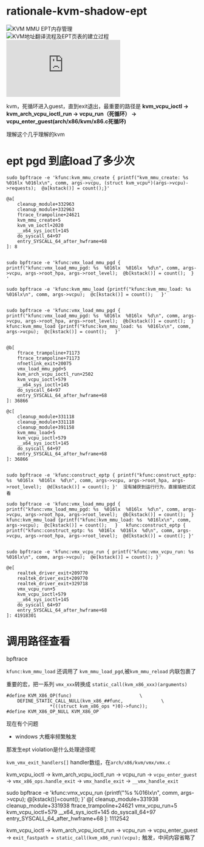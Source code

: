 # rationale-kvm-shadow-ept

![KVM MMU EPT内存管理](https://blog.csdn.net/xelatex_kvm/article/details/17685123)  
![KVM地址翻译流程及EPT页表的建立过程](https://blog.csdn.net/lux_veritas/article/details/9284635)  
![xelatex KVM-KVM相关](https://blog.csdn.net/xelatex_kvm/category_1823953.html)


kvm，死循环进入guest，直到exit退出，最重要的路径是 **kvm_vcpu_ioctl -> kvm_arch_vcpu_ioctl_run -> vcpu_run（死循环） -> vcpu_enter_guest(arch/x86/kvm/x86.c死循环)**

理解这个几乎理解的kvm


# ept pgd 到底load了多少次

```
sudo bpftrace -e 'kfunc:kvm_mmu_create { printf("kvm_mmu_create: %s  %016lx %016lx\n", comm, args->vcpu, (struct kvm_vcpu*)(args->vcpu)->requests);  @a[kstack()] = count();}'

@a[
    cleanup_module+332963
    cleanup_module+332963
    ftrace_trampoline+24621
    kvm_mmu_create+5
    kvm_vm_ioctl+2020
    __x64_sys_ioctl+145
    do_syscall_64+97
    entry_SYSCALL_64_after_hwframe+68
]: 8


sudo bpftrace -e 'kfunc:vmx_load_mmu_pgd { printf("kfunc:vmx_load_mmu_pgd: %s  %016lx  %016lx  %d\n", comm, args->vcpu, args->root_hpa, args->root_level);  @b[kstack()] = count();  } '

sudo bpftrace -e 'kfunc:kvm_mmu_load {printf("kfunc:kvm_mmu_load: %s  %016lx\n", comm, args->vcpu);  @c[kstack()] = count();   }'


sudo bpftrace -e 'kfunc:vmx_load_mmu_pgd { printf("kfunc:vmx_load_mmu_pgd: %s  %016lx  %016lx  %d\n", comm, args->vcpu, args->root_hpa, args->root_level);  @b[kstack()] = count();  }    kfunc:kvm_mmu_load {printf("kfunc:kvm_mmu_load: %s  %016lx\n", comm, args->vcpu);  @c[kstack()] = count();   }'


@b[
    ftrace_trampoline+71173
    ftrace_trampoline+71173
    nfnetlink_exit+20075
    vmx_load_mmu_pgd+5
    kvm_arch_vcpu_ioctl_run+2502
    kvm_vcpu_ioctl+579
    __x64_sys_ioctl+145
    do_syscall_64+97
    entry_SYSCALL_64_after_hwframe+68
]: 36866

@c[
    cleanup_module+331118
    cleanup_module+331118
    cleanup_module+391158
    kvm_mmu_load+5
    kvm_vcpu_ioctl+579
    __x64_sys_ioctl+145
    do_syscall_64+97
    entry_SYSCALL_64_after_hwframe+68
]: 36866


sudo bpftrace -e 'kfunc:construct_eptp { printf("kfunc:construct_eptp: %s  %016lx  %016lx  %d\n", comm, args->vcpu, args->root_hpa, args->root_level);  @d[kstack()] = count(); }'  没有捕获到运行行为，直接插桩试试看

sudo bpftrace -e 'kfunc:vmx_load_mmu_pgd { printf("kfunc:vmx_load_mmu_pgd: %s  %016lx  %016lx  %d\n", comm, args->vcpu, args->root_hpa, args->root_level);  @b[kstack()] = count();  }    kfunc:kvm_mmu_load {printf("kfunc:kvm_mmu_load: %s  %016lx\n", comm, args->vcpu);  @c[kstack()] = count();   }   kfunc:construct_eptp { printf("kfunc:construct_eptp: %s  %016lx  %016lx  %d\n", comm, args->vcpu, args->root_hpa, args->root_level);  @d[kstack()] = count(); }'


sudo bpftrace -e 'kfunc:vmx_vcpu_run { printf("kfunc:vmx_vcpu_run: %s  %016lx\n", comm, args->vcpu);  @e[kstack()] = count(); }'

@e[
    realtek_driver_exit+209770
    realtek_driver_exit+209770
    realtek_driver_exit+329718
    vmx_vcpu_run+5
    kvm_vcpu_ioctl+579
    __x64_sys_ioctl+145
    do_syscall_64+97
    entry_SYSCALL_64_after_hwframe+68
]: 41918301

```



# 调用路径查看
bpftrace 

`kfunc:kvm_mmu_load` 还调用了 `kvm_mmu_load_pgd`,被`kvm_mmu_reload` 内联包裹了


重要的宏，把一系列 `vmx_xxx`转换成 `static_call(kvm_x86_xxx)(arguments)`
```
#define KVM_X86_OP(func)					     \
	DEFINE_STATIC_CALL_NULL(kvm_x86_##func,			     \
				*(((struct kvm_x86_ops *)0)->func));
#define KVM_X86_OP_NULL KVM_X86_OP
```

现在有个问题

- windows 大概率频繁触发

那发生ept violation是什么处理途径呢

`kvm_vmx_exit_handlers[]` handler数组，在`arch/x86/kvm/vmx/vmx.c`

kvm_vcpu_ioctl -> kvm_arch_vcpu_ioctl_run -> vcpu_run ->  `vcpu_enter_guest` -> `vmx_x86_ops.handle_exit` -> `vmx_handle_exit` -> `__vmx_handle_exit`



sudo bpftrace -e 'kfunc:vmx_vcpu_run {printf("%s %016lx\n", comm, args->vcpu); @[kstack()]=count(); }'
@[
    cleanup_module+331938
    cleanup_module+331938
    ftrace_trampoline+24621
    vmx_vcpu_run+5
    kvm_vcpu_ioctl+579
    __x64_sys_ioctl+145
    do_syscall_64+97
    entry_SYSCALL_64_after_hwframe+68
]: 1112542


kvm_vcpu_ioctl -> kvm_arch_vcpu_ioctl_run -> vcpu_run -> vcpu_enter_guest -> `exit_fastpath = static_call(kvm_x86_run)(vcpu);` 触发，中间内容省略了

<!-- kvm_vcpu_ioctl -> vmx_vcpu_run 实际发生的 -->